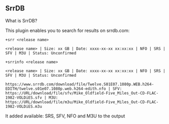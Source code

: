 ## SrrDB

What is SrrDB?

This plugin enables you to search for results on srrdb.com:

`+srr <release name>`

`<release name> | Size: xx GB | Date: xxxx-xx-xx xx:xx:xx | NFO | SRS | SFV | M3U | Status: Unconfirmed`

`+srrinfo <release name>`

`<release name> | Size: xx GB | Date: xxxx-xx-xx xx:xx:xx | NFO | SRS | SFV | M3U | Status: Unconfirmed`
```Download links: SRR: https://URL/download/srr/Twelve.S01E07.1080p.WEB.h264-EDITH | NFO:
https://www.srrdb.com/download/file/Twelve.S01E07.1080p.WEB.h264-EDITH/twelve.s01e07.1080p.web.h264-edith.nfo | SFV:
https://URL/download/file/sfv/Mike_Oldfield-Five_Miles_Out-CD-FLAC-1982-VOLDiES.sfv | M3U:
https://URL/download/file/m3u/Mike_Oldfield-Five_Miles_Out-CD-FLAC-1982-VOLDiES.m3u
```

It added available: SRS, SFV, NFO and M3U to the output


